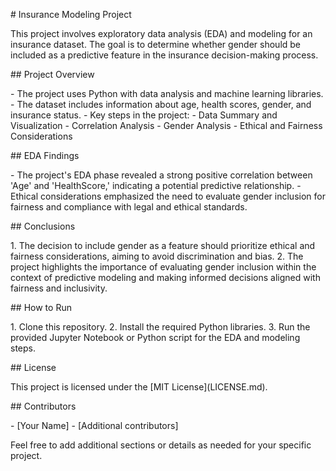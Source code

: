 \# Insurance Modeling Project

This project involves exploratory data analysis (EDA) and modeling for
an insurance dataset. The goal is to determine whether gender should be
included as a predictive feature in the insurance decision-making
process.

\## Project Overview

\- The project uses Python with data analysis and machine learning
libraries. - The dataset includes information about age, health scores,
gender, and insurance status. - Key steps in the project:  - Data
Summary and Visualization  - Correlation Analysis  - Gender Analysis  -
Ethical and Fairness Considerations

\## EDA Findings

\- The project\'s EDA phase revealed a strong positive correlation
between \'Age\' and \'HealthScore,\' indicating a potential predictive
relationship. - Ethical considerations emphasized the need to evaluate
gender inclusion for fairness and compliance with legal and ethical
standards.

\## Conclusions

1\. The decision to include gender as a feature should prioritize
ethical and fairness considerations, aiming to avoid discrimination and
bias. 2. The project highlights the importance of evaluating gender
inclusion within the context of predictive modeling and making informed
decisions aligned with fairness and inclusivity.

\## How to Run

1\. Clone this repository. 2. Install the required Python libraries. 3.
Run the provided Jupyter Notebook or Python script for the EDA and
modeling steps.

\## License

This project is licensed under the \[MIT License\](LICENSE.md).

\## Contributors

\- \[Your Name\] - \[Additional contributors\]

Feel free to add additional sections or details as needed for your
specific project.
